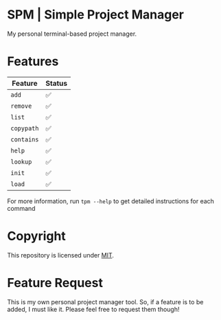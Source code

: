 # SPM | Simple Project Manager

My personal terminal-based project manager.

# Features

|Feature|Status|
|-------|------|
|`add`|✅|
|`remove`|✅|
|`list`|✅|
|`copypath`|✅|
|`contains`|✅|
|`help`|✅|
|`lookup`|✅|
|`init`|✅|
|`load`|✅|

For more information, run `tpm --help` to get detailed instructions for each command

# Copyright

This repository is licensed under [MIT](./LICENSE).

# Feature Request

This is my own personal project manager tool. So, if a feature is to be added, I must like it. Please feel free to request them though!